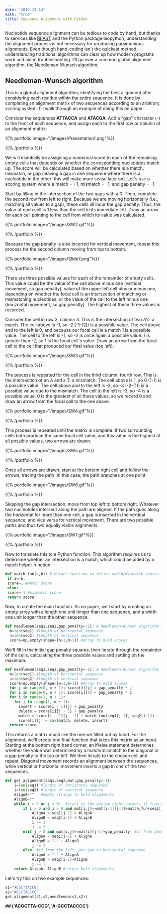 ```yaml
---
date: "2019-12-14"
math: "true"
title: Sequence Alignment with Python
---
```


Nucleotide sequence alignment can be tedious to code by hand, but thanks to services like [BLAST](https://blast.ncbi.nlm.nih.gov/Blast.cgi?PAGE_TYPE=BlastSearch&BLAST_SPEC=blast2seq&LINK_LOC=align2seq) and the Python package biopython, understanding the alignment process is not necessary for producing parsimonious alignments. Even though hand-coding isn't the quickest method, understanding traditional algorithms can clear up how modern programs work and aid in troubleshooting. I'll go over a common global alignment algorithm, the Needleman-Wunsch algorithm.

## Needleman-Wunsch algorithm
This is a global alignment algorithm, identifying the best alignment after considering each residue within the entire sequence. It is done by completing an alignment matrix of two sequences according to an arbitrary scoring system. I'll walk through an example of doing this on paper.

Consider the sequences **ATTACCA** and **ATACGA**. Add a "gap" character (-) to the front of each sequence, and assign each to the first row or column of an alignment matrix:

{{% portfolio image="/images/Presentation1.png"%}}

{{% /portfolio %}}

We will esentially be assigning a numerical score to each of the remaining empty cells that depends on whether the corresponding nucleotides match up. The score will be calculated based on whether there is a match, mismatch, or gap (leaving a gap in one sequence where there is a nucleotide in the other; this will make more sense later on). Let's use a scoring system where a match = +1, mismatch = -1, and gap penalty = -1.

Start by filling in the intersection of the two gaps with a 0. Then, complete the second row from left to right. Because we are moving horizontally (i.e., matching all values to a gap), these cells all incur the gap penalty. Thus, the value of each cell is 1 less than the cell to its immediate left. Draw an arrow for each cell pointing to the cell from which its value was calculated.

{{% portfolio image="/images/SW2.gif"%}}

{{% /portfolio %}}

Because the gap penalty is also incurred for vertical movement, repeat this process for the second column moving from top to bottom.

{{% portfolio image="/images/Slide7.png"%}}

{{% /portfolio %}}

There are three possible values for each of the remainder of empty cells. This value could be the value of the cell above minus one (vertical movement, so gap penalty), value of the upper left cell plus or minus one, depending on whether the focal cell is an intersection of matching or mismatching nucleotides, or the value of the cell to the left minus one (horizontal movement, so gap penalty). The highest of these three values is recorded.

Consider the cell in row 3, column 3. This is the intersection of two A's: a match. The cell above is -1, so -2 (-1-(2)) is a possible value. The cell above and to the left is 0, and because our focal cell is a match 1 is a possible value. The cell to the left is -1, so -2 is once again a possible value. 1 is greater than -2, so 1 is the focal cell's value. Draw an arrow from the focal cell to the cell that produced our final value (top left).

{{% portfolio image="/images/SW3.gif"%}}

{{% /portfolio %}}

The process is repeated for the cell in the third column, fourth row. This is the intersection of an A and a T: a mismatch. The cell above is 1, so 0 (1-1) is a possible value. The cell above and to the left is -2, so -3 (-2-(1)) is a possible value due to the mismatch. The cell to the left is -3, so -4 is a possible value. 0 is the greatest of all these values, so we record 0 and draw an arrow from the focal cell to the one above.

{{% portfolio image="/images/SW4.gif"%}}

{{% /portfolio %}}

This process is repeated until the matrix is complete. If two surrounding cells both produce the same focal cell value, and this value is the highest of all possible values, two arrows are drawn.

{{% portfolio image="/images/SW5.gif"%}}

{{% /portfolio %}}

Once all arrows are drawn, start at the bottom right cell and follow the arrows, tracing the path. In this case, the path branches at one point.

{{% portfolio image="/images/SW6.gif"%}}

{{% /portfolio %}}

Skipping the gap intersection, move from top left to bottom right. Whatever two nucleotides intersect along the path are aligned. If the path goes along the horizontal for more than one cell, a gap is inserted in the vertical sequence, and vice versa for vertical movement. There are two possible paths and thus two equally viable alignments.

{{% portfolio image="/images/SW7.gif"%}}

{{% /portfolio %}}

Now to translate this to a Python function. This algorithm requires us to determine whether an intersection is a match, which could be aided by  a match helper function:

``` python
def match_fun(a,b): # Helper function to define match/mismatch scores
 if a==b:
 score=1 #match score
 else:
 score=-1 #mismatch score
 return score
```
Now, to create the main function. As on paper, we'l start by creating an empty array with a length one unit longer than one sequence, and a width one unit longer than the other sequence.

``` python
def needleman(seq1,seq2,gap_penalty=-1): # Needleman-Wunsch algorithm in a funct
  m=len(seq1) #length of horizontal sequence
  n=len(seq2) #length of vertical sequence
  score=np.empty(shape=[n+1,m+1]) #array to hold scores
```

We'll fill in the initial gap penalty squares, then iterate through the remainder of the cells, calculating the three possible values and settling on the maximum.

``` python
def needleman(seq1,seq2,gap_penalty=-1): # Needleman-Wunsch algorithm in a function
  m=len(seq1) #length of horizontal sequence
  n=len(seq2) #length of vertical sequence
  score=np.empty(shape=[n+1,m+1]) #array to hold scores
  for j in range(0, m + 1): score[0][j] = gap_penalty * j
  for i in range(0, n + 1): score[i][0] = gap_penalty * i
  for i in range(1, n + 1):
    for j in range(1, m + 1):
      insert = score[i - 1][j] + gap_penalty
      delete = score[i][j - 1] + gap_penalty
      match = score[i - 1][j - 1] + match_fun(seq1[j-1], seq2[i-1])
      score[i][j] = max(match, delete, insert)
  return score
```
This returns a matrix much like the one we filled out by hand. For the alignment, we'll create one final function that takes this matrix as an input. Starting at the bottom right hand corner, an if/else statement determines whether the value was determined by a match/mismatch to the diagonal or a gap penalty to the top or left. We then iterate to the chosen cell and repeat. Diagonal movement records an alignment between the sequences, while vertical or horizontal movement inserts a gap in one of the two sequences.
``` python
def get_alignment(seq1,seq2,mat,gap_penalty=-1):
    j=len(seq1) #length of horizontal sequence
    i=len(seq2) #length of vertical sequence
    AlignA=""   #empty strings to hold alignments
    AlignB=""
    while i > 0 or j > 0:  #start at the bottom right corner: if from diagonal, align sequences
        if i > 0 and j > 0 and mat[i,j]==mat[i-1][j-1]+match_fun(seq1[j-1],seq2[i-1]):
            AlignA = seq1[j-1] + AlignA
            AlignB = seq2[i-1] + AlignB
            i -= 1
            j -= 1
        elif j > 0 and mat[i,j]==mat[i][j-1]+gap_penalty: #if from above, put gap in vertical sequence
            AlignA = seq1[j-1] + AlignA
            AlignB = "-" + AlignB
            j -= 1
        else: #if from the left, put gap in horizontal sequence
            AlignA = "-" + AlignA
            AlignB = seq2[i-1]+AlignB
            i -= 1
    return AlignA, AlignB #return both alignments
```
Let's try this on two example sequences:

``` python
s1="ACGCTTACCG"
s2="AGCCTACCCC"
get_alignment(s1,s2,needleman(s1,s2))
```
**## ('ACGCTTA-CCG', 'A-GCCTACCCC')**
